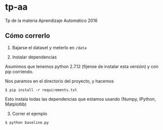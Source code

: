 # tp-aa
Tp de la materia Aprendizaje Automático 2016

##

## Cómo correrlo

1. Bajarse el dataset y meterlo en `/data`

2. Instalar dependencias

Asumimos que tenemos python 2.7.12 (fíjense de instalar esta versión) y con pip corriendo.

Nos paramos en el directorio del proyecto, y hacemos

```
$ pip install -r requirements.txt
```

Esto instala todas las dependencias que estamos usando (Numpy, IPython, Matplotlib)


3. Correr el ejemplo

```
$ python baseline.py
```